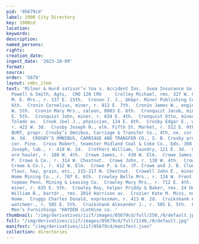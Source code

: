 ```yaml
---
pid: '05679cd'
label: 1900 City Directory
key: 1900cd
location: 
keywords: 
description: 
named_persons: 
rights: 
creation_date: 
ingest_date: '2023-10-09'
format: 
source: 
order: '5679'
layout: cmhc_item
text: 'Milner & Hurd satisor’v toa s. Accident Ins.  Svea Insurance Go, Sweden ars
  Powell & Smith, Agts,  CRO 120 CRU     Crolley Michael, rms. 327 W. Chestnut.  Cromley
  M. E. Mrs., r. 137 E. 15th.  Cronan J. J., bkkpr. Miner Publishing Co., r. 200 W.
  6th.  Cronin Cornelius, miner, r. 812 E. 7th.  Cronin James W., engineer, r. 138
  W. Sth.  Cronin Mary Mrs., saloon, 8003 E. 6th.  Cronquist Jacob, miner, r. 602
  E. 5th.  Cronquist John, miner, r. 634 E. 4th.  Cronquist Otto, miner, r. 122 S.
  Toledo av.  Crook Joel J., physician, 124 E. 6th.  Crosby Edgar E., water wagon,
  r. 422 W. 3d.  Crosby Joseph H., elk. Fifth St. Market, r. 512 E. 9th.  CROSBY 8S.
  BURT, propr. Crosby’s Omnibus, Carriage & Transfer Co., 4th, ne. cor. Pine, r. 422
  W. 3d.  CROSBY’S OMNIBUS, CARRIAGE AND TRANSFER CO., S. B. Crosby propr., 4th, ne.
  cor. Pine.  Cross Robert, teamster Midland Coal & Coke Co., bds. 308 E. 6th.  Crosta
  Joseph, lab., r. 418 W. 2d.  Crothers William, laundry, 121 E. 3d.  Crowe James,
  ore hauler, r. 188 W. 4th.  Crowe James, r. 430 W. Elm.  Crowe James, Jr., driver
  P. Crowe & Co., r. 314 W. Chestnut.  Crowe John, r. 138 W. 4th.  Crowe Patrick (P.
  Crowe & Co.), r. 412 W. Elm.  Crowe P. & Co. (P. Crowe and J. B. Clune), groceries,
  flour, hay, grain, etc., 215-217 W. Chestnut.  Crowell John E., miner Leadville
  Home Mining Co., r. 707 E. 6th.  Crowley Belle Mrs., r. 134 W. Front.  Crowley John,
  topman Penn. Mining & Leasing Co.  Crowley Mary Mrs., r. 712 E. 4th.  Crowley Patrick,
  miner, r. 635 E. 5th.  Crowley Roy, helper Priddy & Baker, rms. 24 Union BIk.  Croxon
  William B., bartdr., rms. 2014 Harrison av.  Crozier Kate M. Miss, nurse Children’s
  Home.  Cruggs Charles Donald, expressman, r. 413 W. 2d.  Cruikshank Alexander A.,
  watchmkr., r. 505 E. 5th.  Cruikshank Alexander J., r. 505 E. 5th.  Clothing and
  Men’s Furnishings "HAYDEN cLotHine co. '
thumbnail: "/img/derivatives/iiif/images/05679cd/full/250,/0/default.jpg"
full: "/img/derivatives/iiif/images/05679cd/full/1140,/0/default.jpg"
manifest: "/img/derivatives/iiif/05679cd/manifest.json"
collection: directories
---
```

